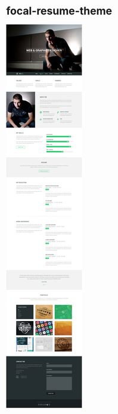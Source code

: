 # focal-resume-theme

![Design preview for the Bookmark landing page coding challenge](./design/desktop-preview.jpg)